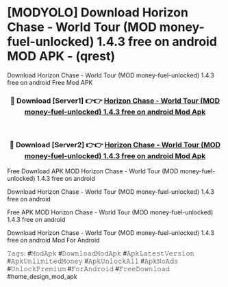 # [MODYOLO] Download Horizon Chase - World Tour (MOD money-fuel-unlocked) 1.4.3 free on android MOD APK - (qrest)
Download Horizon Chase - World Tour (MOD money-fuel-unlocked) 1.4.3 free on android Free Mod APK

<div align="center">
<h3>🔴 Download [Server1] 👉👉 <a href="https://apk-comot.site?title=Horizon_Chase_-_World_Tour_(MOD_money-fuel-unlocked)_1.4.3_free_on_android">Horizon Chase - World Tour (MOD money-fuel-unlocked) 1.4.3 free on android Mod Apk</a></h3><br>

<h3>🔴 Download [Server2] 👉👉 <a href="https://apk-comot.site?title=Horizon_Chase_-_World_Tour_(MOD_money-fuel-unlocked)_1.4.3_free_on_android">Horizon Chase - World Tour (MOD money-fuel-unlocked) 1.4.3 free on android Mod Apk</a></h3>
</div>


Free Download APK MOD Horizon Chase - World Tour (MOD money-fuel-unlocked) 1.4.3 free on android

Download Horizon Chase - World Tour (MOD money-fuel-unlocked) 1.4.3 free on android 

Free APK MOD Horizon Chase - World Tour (MOD money-fuel-unlocked) 1.4.3 free on android 

Download Horizon Chase - World Tour (MOD money-fuel-unlocked) 1.4.3 free on android Mod For Android

𝚃𝚊𝚐𝚜: #𝙼𝚘𝚍𝙰𝚙𝚔 #𝙳𝚘𝚠𝚗𝚕𝚘𝚊𝚍𝙼𝚘𝚍𝙰𝚙𝚔 #𝙰𝚙𝚔𝙻𝚊𝚝𝚎𝚜𝚝𝚅𝚎𝚛𝚜𝚒𝚘𝚗 #𝙰𝚙𝚔𝚄𝚗𝚕𝚒𝚖𝚒𝚝𝚎𝚍𝙼𝚘𝚗𝚎𝚢 #𝙰𝚙𝚔𝚄𝚗𝚕𝚘𝚌𝚔𝙰𝚕𝚕 #𝙰𝚙𝚔𝙽𝚘𝙰𝚍𝚜 #𝚄𝚗𝚕𝚘𝚌𝚔𝙿𝚛𝚎𝚖𝚒𝚞𝚖 #𝙵𝚘𝚛𝙰𝚗𝚍𝚛𝚘𝚒𝚍 #𝙵𝚛𝚎𝚎𝙳𝚘𝚠𝚗𝚕𝚘𝚊𝚍 #home_design_mod_apk